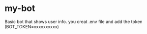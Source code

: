 # my-bot
Basic bot that shows user info.
you creat .env file and add the token (BOT_TOKEN=xxxxxxxxxx)
